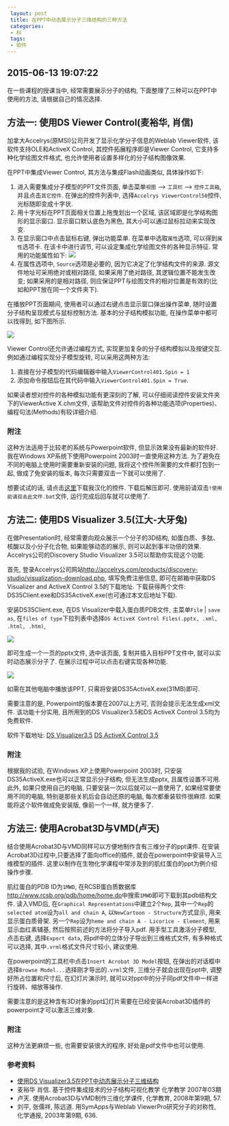 ```yaml
---
 layout: post
 title: 在PPT中动态展示分子三维结构的三种方法
 categories:
 - 科
 tags:
 - 软件
---
```


## 2015-06-13 19:07:22

在一些课程的授课当中, 经常需要展示分子的结构, 下面整理了三种可以在PPT中使用的方法, 请根据自己的情况选择.

## 方法一: 使用DS Viewer Control(麦裕华, 肖信)

加拿大Accelrys(原MSI)公司开发了显示化学分子信息的Weblab Viewer软件, 该软件支持OLE和ActiveX Control, 其控件拓展程序即是Viewer Control, 
它支持多种化学绘图文件格式, 也允许使用者设置多样化的分子结构图像效果.

在PPT中集成Viewer Control, 其方法与集成Flash动画类似, 具体操作如下:

1. 进入需要集成分子模型的PPT文件页面, 单击菜单`视图` --> `工具栏` --> `控件工具箱`, 并且点击`其它控件`. 在弹出的控件列表中, 选择`Accelrys ViewerControl50`控件, 光标随即变成十字状.
2. 用十字光标在PPT页面相关位置上拖曳划出一个区域, 该区域即是化学结构图形的显示窗口. 显示窗口默认底色为黑色, 其大小可以通过鼠标拉动来实现改变.
3. 在显示窗口中点击鼠标右键, 弹出功能菜单. 在菜单中选取`属性`选项, 可以得到`属性`选项卡. 在该卡中进行调节, 可以设定集成化学绘图文件的各种显示特征. 常用的功能属性如下:
	![](https://jerkwin.github.io/pic/DS_3.png)
4. 在属性选项中, `Source`选项是必要的, 因为它决定了化学结构文件的来源. 源文件地址可采用绝对或相对路径, 如果采用了绝对路径, 其逻辑位置不能发生改变; 如果采用的是相对路径, 则应保证PPT与绘图文件的相对位置是有效的(比如和PPT放在同一个文件夹下).

在播放PPT页面期间, 使用者可以通过右键点击显示窗口弹出操作菜单, 随时设置分子结构呈现模式与鼠标控制方法. 基本的分子结构模拟功能, 在操作菜单中都可以找得到, 如下图所示.

![](https://jerkwin.github.io/pic/DS_4.png)

Viewer Control还允许通过编程方式, 实现更加复杂的分子结构模拟以及按键交互. 例如通过编程实现分子模型旋转, 可以采用这两种方法: 

1. 直接在分子模型的代码编辑器中输入`ViewerControl401.Spin = 1`
2. 添加命令按钮后在其代码中输入`ViewerControl401.Spin = True`.

如果读者想对控件的各种模拟功能有更深刻的了解, 可以仔细阅读控件安装文件夹下的ViewerActive X.chm文件, 该帮助文件对控件的各种功能选项(Properties)、编程句法(Methods)有较详细介绍.

### 附注

这种方法适用于比较老的系统与Powerpoint软件, 但显示效果没有最新的软件好.
我在Windows XP系统下使用Powerpoint 2003时一直使用这种方法. 
为了避免在不同的电脑上使用时需要重新安装的问题, 我将这个控件所需要的文件都打包到一起,
做成了免安装的版本, 每次只需要双击一下就可以使用了.

想要试试的话, 请点击[这里](/prog/DSViewer.zip)下载我汉化的控件. 下载后解压即可. 
使用前请双击`!使用前请双击此文件.bat`文件, 运行完成后回车就可以使用了.

## 方法二: 使用DS Visualizer 3.5(江大-大牙兔)

在做Presentation时, 经常需要向观众展示一个分子的3D结构, 如蛋白质、多肽、核酸以及小分子化合物, 如果能够动态的展示, 则可以起到事半功倍的效果.
Accelrys公司的Discovery Studio Visualizer 3.5可以帮助你实现这个功能.

首先, 登录Accelrys公司网站<http://accelrys.com/products/discovery-studio/visualization-download.php>,
填写免费注册信息, 即可在邮箱中获取DS Visualizer and ActiveX Control 3.5的下载地址.
下载获得两个文件: DS35Client.exe和DS35ActiveX.exe(也可通过本文后地址下载).

安装DS35Client.exe, 在DS Visualizer中载入蛋白质PDB文件, 主菜单`File` | `save as`,
在`files of type`下拉列表中选择`DS ActiveX Control Files(.pptx, .xml, .html, .htm)`,

![](https://jerkwin.github.io/pic/DS_1.png)

即可生成一个一页的pptx文件, 选中该页面, 复制并插入目标PPT文件中, 就可以实时动态展示分子了.
在展示过程中可以点击右键实现各种功能.

![](https://jerkwin.github.io/pic/DS_2.png)

如需在其他电脑中播放该PPT, 只需将安装DS35ActiveX.exe(31MB)即可.

需要注意的是, Powerpoint的版本要在2007以上方可, 否则会提示无法生成xml文件.
该功能十分实用, 且所用到的DS Visualizer3.5和DS ActiveX Control 3.5均为免费软件.

软件下载地址:
[DS Visualizer3.5](http://pan.baidu.com/share/link?shareid=102833&uk=235436026)
[DS ActiveX Control 3.5](http://pan.baidu.com/share/link?shareid=102836&uk=235436026)

### 附注

根据我的试验, 在Windows XP上使用Powerpoint 2003时, 只安装DS35ActiveX.exe也可以正常显示分子结构, 
但无法生成pptx, 且属性设置不可用. 此外, 如果只使用自己的电脑, 只要安装一次以后就可以一直使用了,
如果经常要使用不同的电脑, 特别是那些关机后会自动还原的电脑, 每次都重装软件很麻烦.
如果能将这个软件做成免安装版, 像前一个一样, 就方便多了.

## 方法三: 使用Acrobat3D与VMD(卢天)

结合使用Acrobat3D与VMD同样可以方便地制作含有三维分子的ppt课件.
在安装Acrobat3D过程中,只要选择了面向office的插件, 就会在powerpoint中安装导入三维模型的插件.
这里以制作在生物化学课程中常涉及到的肌红蛋白的ppt为例介绍操作步骤.

肌红蛋白的PDB ID为`1MWD`, 在RCSB蛋白质数据库<http://www.rcsb.org/pdb/home/home.do>中搜索`1MWD`即可下载到其pdb结构文件.
读入VMD后, 在`Graphical Representations`中建立2个`Rep`, 其中一个`Rep`的`selected atom`设为`all and chain A`,
以`NewCartoon - Structure`方式显示, 用来显示蛋白质骨架. 另一个`Rep`设为`heme and chain A - Licorice - Element`, 用来显示血红素辅基,
然后按照前述的方法将分子导入pdf. 用手型工具激活分子模型, 点击右键, 选择`Export data`, 将pdf中的立体分子导出到三维格式文件,
有多种格式可以选择, 其中`.vrml`格式文件尺寸较小, 建议使用.

在powerpoint的工具栏中点击`Insert Acrobat 3D Model`按钮, 在弹出的对话框中选择`Browse Model...`选择刚才导出的`.vrml`文件,
三维分子就会出现在ppt中, 调整好所占位置和尺寸后, 在幻灯片演示时, 就可以对ppt中的分子同pdf文件中一样进行旋转、缩放等操作.

需要注意的是这种含有3D对象的ppt幻灯片需要在已经安装Acrobat3D插件的powerpoint才可以激活三维对象.

### 附注

这种方法更麻烦一些, 也需要安装很大的程序, 好处是pdf文件中也可以使用.

### 参考资料

- [使用DS Visualizer3.5在PPT中动态展示分子三维结构](http://wenku.baidu.com/view/9c95e3be1a37f111f0855b04.html)
- 麦裕华 肖信. 基于控件集成技术的分子结构可视化教学  化学教学 2007年03期
- 卢天. 使用Acrobat3D与VMD制作三维化学课件, 化学教育, 2008年第9期, 57.
- 刘平, 张儒祥, 陈远道. 用SymApps与Weblab ViewerPro研究分子的对称性, 化学通报, 2003年第9期, 636.

